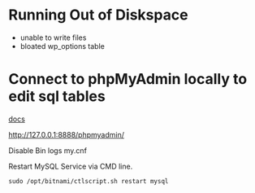 # Running Out of Diskspace 

- unable to write files
- bloated wp_options table 

# Connect to phpMyAdmin locally to edit sql tables

[docs](https://docs.bitnami.com/virtual-machine/faq/get-started/access-phpmyadmin/)

http://127.0.0.1:8888/phpmyadmin/ 

Disable Bin logs
my.cnf

Restart MySQL Service via CMD line.
```
sudo /opt/bitnami/ctlscript.sh restart mysql
```
